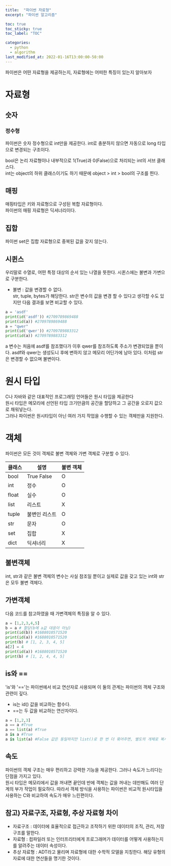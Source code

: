 ```yaml
---
title:  "파이썬 자료형"
excerpt: "파이썬 알고리즘"

toc: true
toc_sticky: true
toc_label: "TOC"

categories:
  - python
  - algorithm
last_modified_at: 2022-01-16T13:00:00-50:00
---
```


파이썬은 어떤 자료형을 제공하는지, 자료형에는 어떠한 특징이 있는지 알아보자  

# 자료형
## 숫자
### 정수형
파이썬은 숫자 정수형으로 int만을 제공한다.
int로 충분하지 않으면 자동으로 long 타입으로 변경되는 구조이다.

bool은 논리 자료형이나 내부적으로 1(True)과 0(False)으로 처리되는 int의 서브 클래스다.  
int는 object의 하위 클래스이기도 하기 때문에 object > int > bool의 구조를 띈다.

## 매핑
매핑타입은 키와 자료형으로 구성된 복합 자료형이다.  
파이썬의 매핑 자료형은 딕셔너리이다.  

## 집합
파이썬 set은 집합 자료형으로 중복된 값을 갖지 않는다. 

## 시퀸스
우리말로 수열로, 어떤 특정 대상의 순서 있는 나열을 뜻한다.
시퀸스에는 불변과 가변으로 구분한다.
* 불변 : 값을 변경할 수 없다.  
str, tuple, bytes가 해당한다.
str은 변수의 값을 변경 할 수 있다고 생각할 수도 있지만 다음 결과를 보면 비교할 수 있다.
```python
a = 'asdf'
print(id('asdf')) #2709789869488
print(id(a)) #2709789869488
a = "qwer" 
print(id('qwer')) #2709789883312
print(id(a)) #2709789883312
```
a 변수는 처음에 asdf를 참조했다가 이후 qwer를 참조하도록 주소가 변경되었을 뿐이다. asdf와 qwer는 생성도니 후에 변하지 않고 메모리 어딘가에 남아 있다. 이처럼 str은 변경할 수 없으며 불변이다.

# 원시 타입
C나 자바와 같은 대표적인 프로그래밍 언어들은 원시 타입을 제공한다  
원시 타입은 메모리에 선언된 타입 크기만큼의 공간을 할당하고 그 공간을 오로지 값으로 채워넣는다.  
그러나 파이썬은 원시타입이 아닌 여러 가지 작업을 수행할 수 있는 객체만을 지원한다.  

# 객체
파이썬은 모든 것이 객체로 불변 객체와 가변 객체로 구분할 수 있다.

| 클래스 | 설명          | 불변 객체 |
|--------|---------------|-----------|
| bool   | True False    | O         |
| int    | 정수          | O         |
| float  | 실수          | O         |
| list   | 리스트        | X         |
| tuple  | 불변인 리스트 | O         |
| str    | 문자          | O         |
| set    | 집합          | X         |
| dict   | 딕셔너리      | X         |

## 불변객체
int, str과 같은 불변 객체의 변수는 사실 참조일 뿐이고 실제로 값을 갖고 있는 int와 str은 모두 불변 객체다.  

## 가변객체
다음 코드를 참고하였을 때 가변객체의 특징을 알 수 있다.
```python
a = [1,2,3,4,5]
b = a # 할당(b에 a값 대응이 아님)
print(id(b)) #1688010571520
print(id(a)) #1688010571520
print(b) # [1, 2, 3, 4, 5]
a[2] = 4
print(id(a)) #1688010571520
print(b) # [1, 2, 4, 4, 5]
```
## is와 ==  
'is'와 '=='는 파이썬에서 비교 연산자로 사용되며 이 둘의 관계는 파이썬의 객체 구조와 관련이 깊다.  
* is는 id() 값을 비교하는 함수다.  
* ==는 두 값을 비교하는 연산자이다.

```python
a = [1,2,3]
a == a #True
a == list(a) #True
a is a #True
a is list(a) #False 값은 동일하지만 list()로 한 번 더 묶어주면, 별도의 개체로 복사가 다른 id를 갖게 된다.
```

## 속도
파이썬의 객체 구조는 매우 편리하고 강력한 기능을 제공한다. 그러나 속도가 느리다는 단점을 가지고 있다.  
원시 타입은 메모리에서 값을 꺼내면 끝인데 반에 객체는 값을 꺼내는 데만해도 여러 단계의 부가 작업이 필요하다.
따라서 객체 방식을 사용하는 파이썬은 비교적 원시타입을 사용하는 C와 비교하여 속도가 매우 느린편이다.

## 참고) 자료구조, 자료형, 추상 자료형 차이
* 자료구조 : 데이터에 효율적으로 접근하고 조작하기 위한 데이터의 조직, 관리, 저장 구조를 말한다.
* 자료형 : 컴파일러 또는 인터프리터에게 프로그래머가 데이터를 어떻게 사용하는지를 알려주는 데이터 속성이다.
* 추상 자료형 : ADT라고 물리며 자료형에 대한 수학적 모델을 지칭한다. 해당 유형의 자료에 대한 연산들을 명기한 것이다.